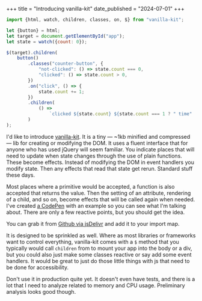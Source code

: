 +++
title = "Introducing vanilla-kit"
date_published = "2024-07-01"
+++

```js
import {html, watch, children, classes, on, $} from "vanilla-kit";

let {button} = html;
let target = document.getElementById("app");
let state = watch({count: 0});

$(target).children(
	button()
		.classes("counter-button", {
			"not-clicked": () => state.count === 0,
			"clicked": () => state.count > 0,
		})
		.on("click", () => {
			state.count += 1;
		})
		.children(
			() =>
				`clicked ${state.count} ${state.count === 1 ? " time" : " times"}`
		)
);
```

I'd like to introduce [vanilla-kit](https://github.com/erickmerchant/vanilla-kit). It is a tiny — ~1kb minified and compressed — lib for creating or modifying the DOM. It uses a fluent interface that for anyone who has used jQuery will seem familiar. You indicate places that will need to update when state changes through the use of plain functions. These become effects. Instead of modifying the DOM in event handlers you modify state. Then any effects that read that state get rerun. Standard stuff these days.

Most places where a primitive would be accepted, a function is also accepted that returns the value. Then the setting of an attribute, rendering of a child, and so on, become effects that will be called again when needed. I've created [a CodePen](https://codepen.io/erickmerchant/pen/mdgLMxJ?editors=0010) with an example so you can see what I'm talking about. There are only a few reactive points, but you should get the idea.

You can grab it from [Github via jsDelivr](https://cdn.jsdelivr.net/gh/erickmerchant/vanilla-kit@~2.3.0/lib.min.js) and add it to your import map.

It is designed to be sprinkled as well. Where as most libraries or frameworks want to control everything, vanilla-kit comes with a `$` method that you typically would call `children` from to mount your app into the body or a div, but you could also just make some classes reactive or say add some event handlers. It would be great to just do those little things with js that need to be done for accessibility.

Don't use it in production quite yet. It doesn't even have tests, and there is a lot that I need to analyze related to memory and CPU usage. Preliminary analysis looks good though.
